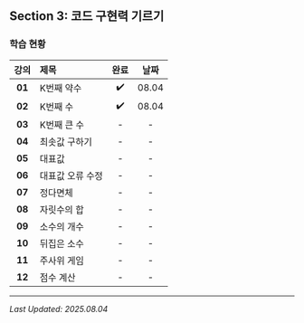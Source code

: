 ## Section 3: 코드 구현력 기르기

### 학습 현황

| 강의 | 제목 | 완료 | 날짜 |
|:---:|:---|:---:|:---:|
| **01** | K번째 약수 | ✔️ | 08.04 |
| **02** | K번째 수 | ✔️ | 08.04 |
| **03** | K번째 큰 수 | - | - |
| **04** | 최솟값 구하기 | - | - |
| **05** | 대표값 | - | - |
| **06** | 대표값 오류 수정 | - | - |
| **07** | 정다면체 | - | - |
| **08** | 자릿수의 합 | - | - |
| **09** | 소수의 개수 | - | - |
| **10** | 뒤집은 소수 | - | - |
| **11** | 주사위 게임 | - | - |
| **12** | 점수 계산 | - | - |

---

*Last Updated: 2025.08.04*